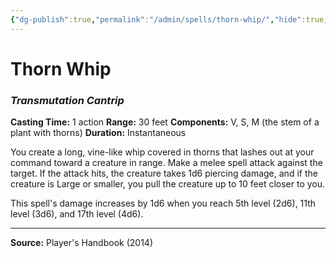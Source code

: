 ```yaml
---
{"dg-publish":true,"permalink":"/admin/spells/thorn-whip/","hide":true,"updated":"2025-08-11T11:53:31.201+01:00"}
---
```


# Thorn Whip
### *Transmutation Cantrip*
**Casting Time:** 1 action
**Range:** 30 feet
**Components:** V, S, M (the stem of a plant with thorns)
**Duration:** Instantaneous

You create a long, vine-like whip covered in thorns that lashes out at your command toward a creature in range. Make a melee spell attack against the target. If the attack hits, the creature takes 1d6 piercing damage, and if the creature is Large or smaller, you pull the creature up to 10 feet closer to you.

This spell's damage increases by 1d6 when you reach 5th level (2d6), 11th level (3d6), and 17th level (4d6).

---
**Source:** Player's Handbook (2014)